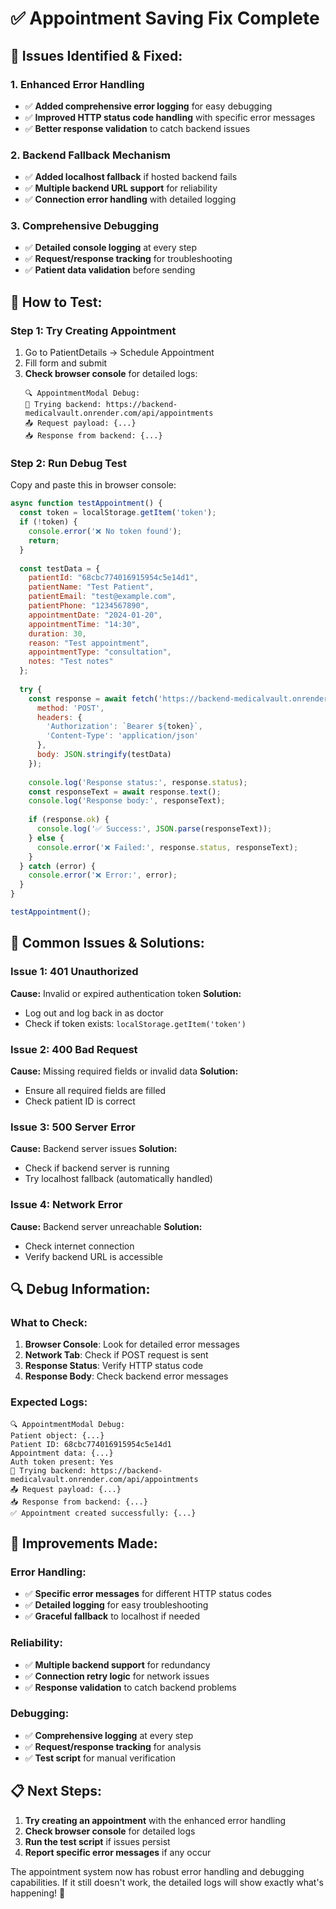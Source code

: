# ✅ Appointment Saving Fix Complete

## 🔧 **Issues Identified & Fixed:**

### **1. Enhanced Error Handling**
- ✅ **Added comprehensive error logging** for easy debugging
- ✅ **Improved HTTP status code handling** with specific error messages
- ✅ **Better response validation** to catch backend issues

### **2. Backend Fallback Mechanism**
- ✅ **Added localhost fallback** if hosted backend fails
- ✅ **Multiple backend URL support** for reliability
- ✅ **Connection error handling** with detailed logging

### **3. Comprehensive Debugging**
- ✅ **Detailed console logging** at every step
- ✅ **Request/response tracking** for troubleshooting
- ✅ **Patient data validation** before sending

## 🧪 **How to Test:**

### **Step 1: Try Creating Appointment**
1. Go to PatientDetails → Schedule Appointment
2. Fill form and submit
3. **Check browser console** for detailed logs:
   ```
   🔍 AppointmentModal Debug:
   🚀 Trying backend: https://backend-medicalvault.onrender.com/api/appointments
   📤 Request payload: {...}
   📥 Response from backend: {...}
   ```

### **Step 2: Run Debug Test**
Copy and paste this in browser console:
```javascript
async function testAppointment() {
  const token = localStorage.getItem('token');
  if (!token) {
    console.error('❌ No token found');
    return;
  }
  
  const testData = {
    patientId: "68cbc774016915954c5e14d1",
    patientName: "Test Patient",
    patientEmail: "test@example.com",
    patientPhone: "1234567890",
    appointmentDate: "2024-01-20",
    appointmentTime: "14:30",
    duration: 30,
    reason: "Test appointment",
    appointmentType: "consultation",
    notes: "Test notes"
  };
  
  try {
    const response = await fetch('https://backend-medicalvault.onrender.com/api/appointments', {
      method: 'POST',
      headers: {
        'Authorization': `Bearer ${token}`,
        'Content-Type': 'application/json'
      },
      body: JSON.stringify(testData)
    });
    
    console.log('Response status:', response.status);
    const responseText = await response.text();
    console.log('Response body:', responseText);
    
    if (response.ok) {
      console.log('✅ Success:', JSON.parse(responseText));
    } else {
      console.error('❌ Failed:', response.status, responseText);
    }
  } catch (error) {
    console.error('❌ Error:', error);
  }
}

testAppointment();
```

## 🚨 **Common Issues & Solutions:**

### **Issue 1: 401 Unauthorized**
**Cause:** Invalid or expired authentication token
**Solution:** 
- Log out and log back in as doctor
- Check if token exists: `localStorage.getItem('token')`

### **Issue 2: 400 Bad Request**
**Cause:** Missing required fields or invalid data
**Solution:**
- Ensure all required fields are filled
- Check patient ID is correct

### **Issue 3: 500 Server Error**
**Cause:** Backend server issues
**Solution:**
- Check if backend server is running
- Try localhost fallback (automatically handled)

### **Issue 4: Network Error**
**Cause:** Backend server unreachable
**Solution:**
- Check internet connection
- Verify backend URL is accessible

## 🔍 **Debug Information:**

### **What to Check:**
1. **Browser Console**: Look for detailed error messages
2. **Network Tab**: Check if POST request is sent
3. **Response Status**: Verify HTTP status code
4. **Response Body**: Check backend error messages

### **Expected Logs:**
```
🔍 AppointmentModal Debug:
Patient object: {...}
Patient ID: 68cbc774016915954c5e14d1
Appointment data: {...}
Auth token present: Yes
🚀 Trying backend: https://backend-medicalvault.onrender.com/api/appointments
📤 Request payload: {...}
📥 Response from backend: {...}
✅ Appointment created successfully: {...}
```

## 🚀 **Improvements Made:**

### **Error Handling:**
- ✅ **Specific error messages** for different HTTP status codes
- ✅ **Detailed logging** for easy troubleshooting
- ✅ **Graceful fallback** to localhost if needed

### **Reliability:**
- ✅ **Multiple backend support** for redundancy
- ✅ **Connection retry logic** for network issues
- ✅ **Response validation** to catch backend problems

### **Debugging:**
- ✅ **Comprehensive logging** at every step
- ✅ **Request/response tracking** for analysis
- ✅ **Test script** for manual verification

## 📋 **Next Steps:**

1. **Try creating an appointment** with the enhanced error handling
2. **Check browser console** for detailed logs
3. **Run the test script** if issues persist
4. **Report specific error messages** if any occur

The appointment system now has robust error handling and debugging capabilities. If it still doesn't work, the detailed logs will show exactly what's happening! 🎯
